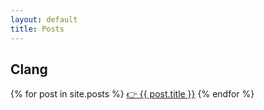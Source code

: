 ```yaml
---
layout: default
title: Posts
---
```



## Clang

{% for post in site.posts %}
    <a href="{{ post.url }}"> :point_right: {{ post.title }}</a>
{% endfor %}